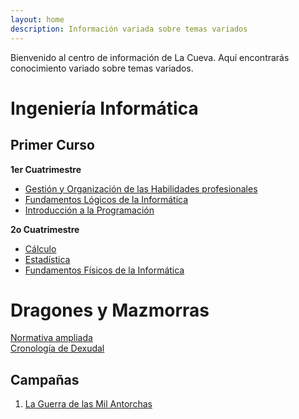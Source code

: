 ```yaml
---
layout: home
description: Información variada sobre temas variados
---
```


Bienvenido al centro de información de La Cueva. Aquí encontrarás conocimiento variado sobre temas variados.

# Ingeniería Informática

## Primer Curso

**1er Cuatrimestre**

* [Gestión y Organización de las Habilidades profesionales](/informatica/1/gohp)
* [Fundamentos Lógicos de la Informática](/informatica/1/fli)
* [Introducción a la Programación](/informatica/1/ip)

**2o Cuatrimestre**

* [Cálculo](/informatica/2/calc)  
* [Estadística](/informatica/2/est)  
* [Fundamentos Físicos de la Informática](/informatica/2/ffi)

# Dragones y Mazmorras

[Normativa ampliada](/dnd/normativa)  
[Cronología de Dexudal](/dnd/cronologia)

## Campañas

1. [La Guerra de las Mil Antorchas](/dnd/guerra-mil-antorchas)
